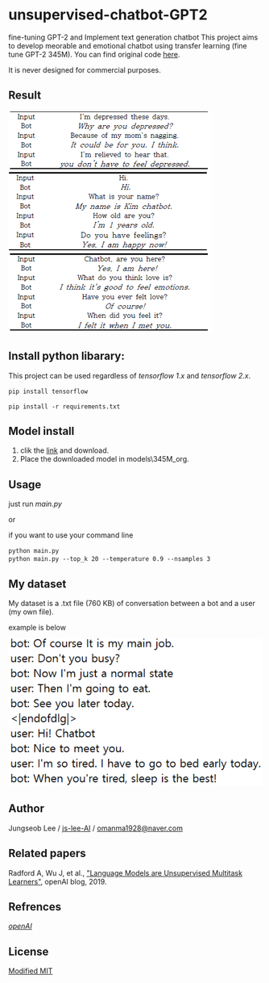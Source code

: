 # unsupervised-chatbot-GPT2
fine-tuning GPT-2 and Implement text generation chatbot
This project aims to develop meorable and emotional chatbot using transfer learning (fine tune GPT-2 345M). You can find original code [here](https://github.com/openai/gpt-2).

It is never designed for commercial purposes.

## Result
![1](./img/result.PNG)


## Install python libarary:
This project can be used regardless of _tensorflow 1.x_ and _tensorflow 2.x_.
```
pip install tensorflow
```

```
pip install -r requirements.txt
```

## Model install
1) clik the [link](https://drive.google.com/file/d/1CzCNAuaXiaQsdCMTiki2X9XuyCwowQY3/view?usp=sharing) and download.
2) Place the downloaded model in models\345M_org.

## Usage
just run _main.py_ 

or

if you want to use your command line
```
python main.py
python main.py --top_k 20 --temperature 0.9 --nsamples 3
```

## My dataset
My dataset is a .txt file (760 KB) of conversation between a bot and a user (my own file).

example is below

![2](./img/data.png)

## Author
Jungseob Lee / [ js-lee-AI](https://github.com/js-lee-AI) / omanma1928@naver.com

## Related papers
Radford A, Wu J, et al., ["Language Models are Unsupervised Multitask Learners"](https://d4mucfpksywv.cloudfront.net/better-language-models/language-models.pdf), openAI blog, 2019.


## Refrences
[*openAI*](https://github.com/openai/gpt-2)<br>

## License
[Modified MIT](./LICENSE)
